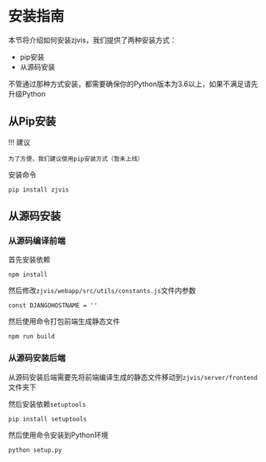 # 安装指南

本节将介绍如何安装zjvis，我们提供了两种安装方式：

- pip安装
- 从源码安装

不管通过那种方式安装，都需要确保你的Python版本为3.6以上，如果不满足请先升级Python

## 从Pip安装

!!! 建议
    
    为了方便，我们建议使用pip安装方式（暂未上线）

安装命令

```
pip install zjvis
```

## 从源码安装

### 从源码编译前端

首先安装依赖

```
npm install
```

然后修改`zjvis/webapp/src/utils/constants.js`文件内参数

```
const DJANGOHOSTNAME = ''
```

然后使用命令打包前端生成静态文件

```
npm run build
```

### 从源码安装后端

从源码安装后端需要先将前端编译生成的静态文件移动到`zjvis/server/frontend`文件夹下

然后安装依赖`setuptools`

```
pip install setuptools
```

然后使用命令安装到Python环境

```
python setup.py
```
